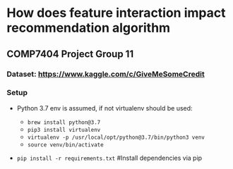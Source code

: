 # How does feature interaction impact recommendation algorithm
## COMP7404 Project Group 11

### Dataset: https://www.kaggle.com/c/GiveMeSomeCredit

### Setup
- Python 3.7 env is assumed, if not virtualenv should be used:
  - ```brew install python@3.7```
  - ```pip3 install virtualenv```
  - ```virtualenv -p /usr/local/opt/python@3.7/bin/python3 venv```
  - ```source venv/bin/activate```

- ```pip install -r requirements.txt``` #Install dependencies via pip

###